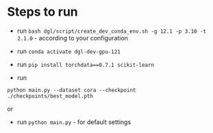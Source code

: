 # Steps to run

- run ``` bash dgl/script/create_dev_conda_env.sh -g 12.1 -p 3.10 -t 2.1.0 ``` - according to your configuration
- run ``` conda activate dgl-dev-gpu-121 ```
- run ``` pip install torchdata==0.7.1 scikit-learn ```

- run 
``` 
python main.py --dataset cora --checkpoint ./checkpoints/best_model.pth

```
or 
- run ``` python main.py ``` - for default settings